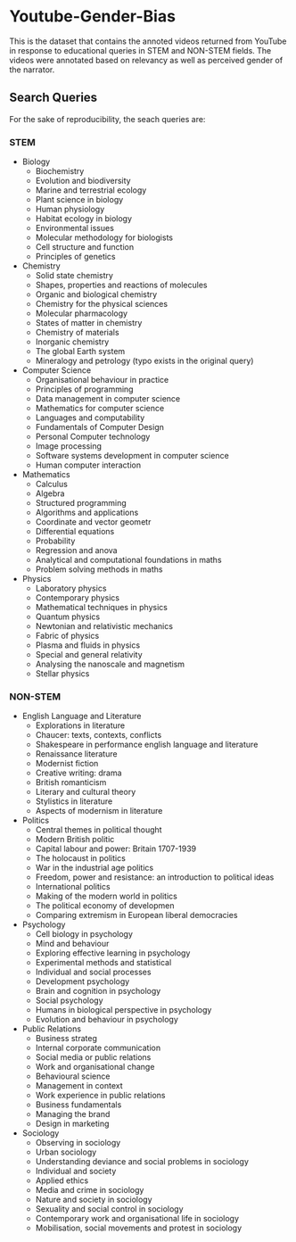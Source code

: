 # Youtube-Gender-Bias
This is the dataset that contains the annoted videos returned from YouTube in response to educational
queries in STEM and NON-STEM fields. The videos were annotated based on relevancy as well as perceived gender
of the narrator.

## Search Queries
For the sake of reproducibility, the seach queries are:

### STEM
- Biology
  - Biochemistry
  - Evolution and biodiversity
  - Marine and terrestrial ecology
  - Plant science in biology
  - Human physiology
  - Habitat ecology in biology
  - Environmental issues
  - Molecular methodology for biologists
  - Cell structure and function
  - Principles of genetics
- Chemistry 
  - Solid state chemistry
  - Shapes, properties and reactions of molecules
  - Organic and biological chemistry
  - Chemistry for the physical sciences
  - Molecular pharmacology
  - States of matter in chemistry
  - Chemistry of materials
  - Inorganic chemistry
  - The global Earth system
  - Mineralogy and petrology (typo exists in the original query)
- Computer Science
  - Organisational behaviour in practice
  - Principles of programming
  - Data management in computer science
  - Mathematics for computer science
  - Languages and computability
  - Fundamentals of Computer Design
  - Personal Computer technology
  - Image processing
  - Software systems development in computer science
  - Human computer interaction
- Mathematics
  - Calculus
  - Algebra
  - Structured programming
  - Algorithms and applications
  - Coordinate and vector geometr
  - Differential equations
  - Probability
  - Regression and anova
  - Analytical and computational foundations in maths
  - Problem solving methods in maths
- Physics
  - Laboratory physics
  - Contemporary physics
  - Mathematical techniques in physics
  - Quantum physics
  - Newtonian and relativistic mechanics
  - Fabric of physics
  - Plasma and fluids in physics 
  - Special and general relativity
  - Analysing the nanoscale and magnetism
  - Stellar physics

### NON-STEM
- English Language and Literature
  - Explorations in literature
  - Chaucer: texts, contexts, conflicts
  - Shakespeare in performance english language and literature
  - Renaissance literature
  - Modernist fiction 
  - Creative writing: drama
  - British romanticism
  - Literary and cultural theory
  - Stylistics in literature
  - Aspects of modernism in literature
- Politics
  - Central themes in political thought
  - Modern British politic
  - Capital labour and power: Britain 1707-1939
  - The holocaust in politics
  - War in the industrial age politics
  - Freedom, power and resistance: an introduction to political ideas
  - International politics
  - Making of the modern world in politics
  - The political economy of developmen
  - Comparing extremism in European liberal democracies
- Psychology
  - Cell biology in psychology
  - Mind and behaviour
  - Exploring effective learning in psychology
  - Experimental methods and statistical
  - Individual and social processes
  - Development psychology
  - Brain and cognition in psychology
  - Social psychology
  - Humans in biological perspective in psychology
  - Evolution and behaviour in psychology
- Public Relations
  - Business strateg
  - Internal corporate communication
  - Social media or public relations
  - Work and organisational change
  - Behavioural science
  - Management in context
  - Work experience in public relations
  - Business fundamentals
  - Managing the brand
  - Design in marketing
- Sociology
  - Observing in sociology
  - Urban sociology 
  - Understanding deviance and social problems in sociology
  - Individual and society
  - Applied ethics 
  - Media and crime in sociology
  - Nature and society in sociology
  - Sexuality and social control in sociology
  - Contemporary work and organisational life in sociology
  - Mobilisation, social movements and protest in sociology

